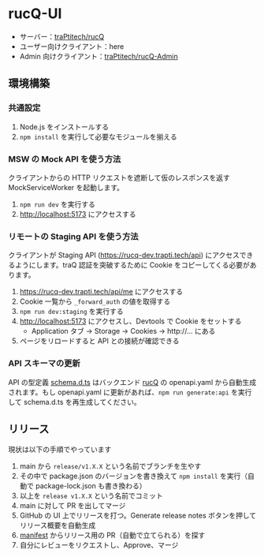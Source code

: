 # rucQ-UI

- サーバー：[traPtitech/rucQ](https://github.com/traPtitech/rucQ)
- ユーザー向けクライアント：here
- Admin 向けクライアント：[traPtitech/rucQ-Admin](https://github.com/traPtitech/rucQ-Admin)

## 環境構築

### 共通設定

1. Node.js をインストールする
2. `npm install` を実行して必要なモジュールを揃える

### MSW の Mock API を使う方法

クライアントからの HTTP リクエストを遮断して仮のレスポンスを返す MockServiceWorker を起動します。

1. `npm run dev` を実行する
2. <http://localhost:5173> にアクセスする

### リモートの Staging API を使う方法

クライアントが Staging API (<https://rucq-dev.trapti.tech/api>) にアクセスできるようにします。traQ 認証を突破するために Cookie をコピーしてくる必要があります。

1. <https://rucq-dev.trapti.tech/api/me> にアクセスする
2. Cookie 一覧から `_forward_auth` の値を取得する
3. `npm run dev:staging` を実行する
4. <http://localhost:5173> にアクセスし、Devtools で Cookie をセットする
    - Application タブ → Storage → Cookies → http://... にある
5. ページをリロードすると API との接続が確認できる

### API スキーマの更新

API の型定義 [schema.d.ts](./src/api/schema.d.ts) はバックエンド [rucQ](https://github.com/traPtitech/rucQ) の openapi.yaml から自動生成されます。もし openapi.yaml に更新があれば、`npm run generate:api` を実行して schema.d.ts を再生成してください。

## リリース

現状は以下の手順でやっています

1. main から `release/v1.X.X` という名前でブランチを生やす
2. その中で package.json のバージョンを書き換えて `npm install` を実行（自動で package-lock.json も書き換わる）
3. 以上を `release v1.X.X` という名前でコミット
4. main に対して PR を出してマージ
5. GitHub の UI 上でリリースを打つ。Generate release notes ボタンを押してリリース概要を自動生成
6. [manifest](https://github.com/traPtitech/manifest/pulls) からリリース用の PR（自動で立てられる）を探す
7. 自分にレビューをリクエストし、Approve、マージ
